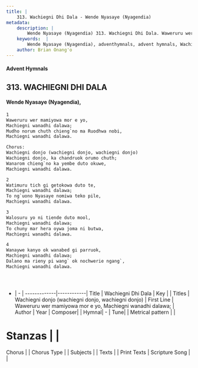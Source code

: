 ```yaml
---
title: |
    313. Wachiegni Dhi Dala - Wende Nyasaye (Nyagendia)
metadata:
    description: |
        Wende Nyasaye (Nyagendia) 313. Wachiegni Dhi Dala. Waweruru wer mamiyowa mor e yo, Machiegni wanadhi dalawa; Mudho norum chuth chieng`no ma Ruodhwa nobi, Machiegni wanadhi dalawa.  Chorus: Wachiegni donjo (wachiegni donjo, wachiegni donjo) Wachiegni donjo, ka chandruok orumo chuth; Wanarom chieng`no ka yembe duto okuwe, Machiegni wanadhi dalawa.  
    keywords:  |
        Wende Nyasaye (Nyagendia), adventhymnals, advent hymnals, Wachiegni Dhi Dala, Waweruru wer mamiyowa mor e yo, Machiegni wanadhi dalawa;. Wachiegni donjo (wachiegni donjo, wachiegni donjo)
    author: Brian Onang'o
---
```


#### Advent Hymnals
## 313. WACHIEGNI DHI DALA
####  Wende Nyasaye (Nyagendia),

```txt
1
Waweruru wer mamiyowa mor e yo,
Machiegni wanadhi dalawa;
Mudho norum chuth chieng`no ma Ruodhwa nobi,
Machiegni wanadhi dalawa.

Chorus:
Wachiegni donjo (wachiegni donjo, wachiegni donjo)
Wachiegni donjo, ka chandruok orumo chuth;
Wanarom chieng`no ka yembe duto okuwe,
Machiegni wanadhi dalawa.

2
Watimuru tich gi getokowa duto te,
Machiegni wanadhi dalawa;
To ng`uono Nyasaye nomiwa teko pile,
Machiegni wanadhi dalawa.

3
Walosuru yo ni tiende duto mool,
Machiegni wanadhi dalawa;
To chuny mar hera oywa joma ni butwa,
Machiegni wanadhi dalawa.

4
Wanaywe kanyo ok wanabed gi parruok,
Machiegni wanadhi dalawa;
Dalano ma rieny pi wang` ok nochwerie ngang`,
Machiegni wanadhi dalawa.





```

- |   -  |
-------------|------------|
Title | Wachiegni Dhi Dala |
Key |  |
Titles | Wachiegni donjo (wachiegni donjo, wachiegni donjo) |
First Line | Waweruru wer mamiyowa mor e yo, Machiegni wanadhi dalawa; |
Author | 
Year | 
Composer| |
Hymnal|  - |
Tune|  |
Metrical pattern | |
# Stanzas |  |
Chorus |  |
Chorus Type |  |
Subjects | |
Texts |  |
Print Texts | 
Scripture Song |  |
    
